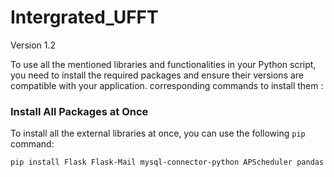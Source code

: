 # Intergrated_UFFT
Version 1.2

To use all the mentioned libraries and functionalities in your Python script, you need to install the required packages and ensure their versions are compatible with your application. corresponding commands to install them :

### Install All Packages at Once
To install all the external libraries at once, you can use the following `pip` command:
```bash
pip install Flask Flask-Mail mysql-connector-python APScheduler pandas reportlab XlsxWriter
```